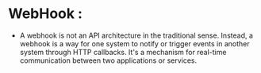 # WebHook :

-   A webhook is not an API architecture in the traditional sense. Instead, a webhook is a way for one system to notify or trigger events in another system through HTTP callbacks. It's a mechanism for real-time communication between two applications or services.
